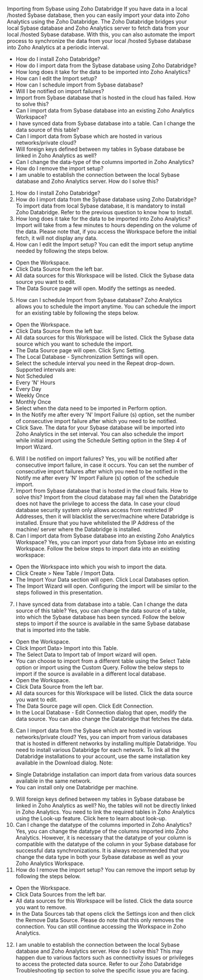 Importing from Sybase using Zoho Databridge
If you have data in a local /hosted Sybase database, then you can easily import your data into Zoho Analytics using the Zoho Databridge. The Zoho Databridge bridges your local Sybase database and Zoho Analytics server to fetch data from your local /hosted Sybase database. With this, you can also automate the import process to synchronize the data from your local /hosted Sybase database into Zoho Analytics at a periodic interval.
- How do I install Zoho Databridge?
- How do I import data from the Sybase database using Zoho Databridge?
- How long does it take for the data to be imported into Zoho Analytics?
- How can I edit the Import setup?
- How can I schedule import from Sybase database?
- Will I be notified on import failures?
- Import from Sybase database that is hosted in the cloud has failed. How to solve this?
- Can I import data from Sybase database into an existing Zoho Analytics Workspace?
- I have synced data from Sybase database into a table. Can I change the data source of this table?
- Can I import data from Sybase which are hosted in various networks/private cloud?
- Will foreign keys defined between my tables in Sybase database be linked in Zoho Analytics as well?
- Can I change the data-type of the columns imported in Zoho Analytics?
- How do I remove the import setup?
- I am unable to establish the connection between the local Sybase database and Zoho Analytics server. How do I solve this?
1. How do I install Zoho Databridge?
2. How do I import data from the Sybase database using Zoho Databridge?
To import data from local Sybase database, it is mandatory to install Zoho Databridge. Refer to the previous question to know how to Install.
3. How long does it take for the data to be imported into Zoho Analytics?
Import will take from a few minutes to hours depending on the volume of the data. Please note that, if you access the Workspace before the initial fetch, it will not display any data.
4. How can I edit the Import setup?
You can edit the import setup anytime needed by following the steps below.
- Open the Workspace.
- Click Data Source from the left bar.
- All data sources for this Workspace will be listed. Click the Sybase data source you want to edit.
- The Data Source page will open. Modify the settings as needed.
5. How can I schedule Import from Sybase database?
Zoho Analytics allows you to schedule the import anytime. You can schedule the import for an existing table by following the steps below.
- Open the Workspace.
- Click Data Source from the left bar.
- All data sources for this Workspace will be listed. Click the Sybase data source which you want to schedule the import.
- The Data Source page will open. Click Sync Setting.
- The Local Database - Synchronization Settings will open.
- Select the schedule interval you need in the Repeat drop-down. Supported intervals are:
- Not Scheduled
- Every 'N' Hours
- Every Day
- Weekly Once
- Monthly Once
- Select when the data need to be imported in Perform option.
- In the Notify me after every 'N' Import Failure (s) option, set the number of consecutive import failure after which you need to be notified.
- Click Save. The data for your Sybase database will be imported into Zoho Analytics in the set interval.
You can also schedule the import while initial import using the Schedule Setting option in the Step 4 of Import Wizard.
6. Will I be notified on import failures?
Yes, you will be notified after consecutive import failure, in case it occurs. You can set the number of consecutive import failures after which you need to be notified in the Notify me after every 'N' Import Failure (s) option of the schedule import.
6. Import from Sybase database that is hosted in the cloud fails. How to solve this?
Import from the cloud database may fail when the Databridge does not have the privilege to access the data. In case your cloud database security system only allows access from restricted IP Addresses, then it will blacklist the server/machine where Databridge is installed. Ensure that you have whitelisted the IP Address of the machine/ server where the Databridge is installed.
7. Can I import data from Sybase database into an existing Zoho Analytics Workspace?
Yes, you can import your data from Sybase into an existing Workspace.
Follow the below steps to import data into an existing workspace:
- Open the Workspace into which you wish to import the data.
- Click Create > New Table / Import Data.
- The Import Your Data section will open. Click Local Databases option.
- The Import Wizard will open. Configuring the import will be similar to the steps followed in this presentation.
7. I have synced data from database into a table. Can I change the data source of this table?
Yes, you can change the data source of a table, into which the Sybase database has been synced.
Follow the below steps to import if the source is available in the same Sybase database that is imported into the table.
- Open the Workspace.
- Click Import Data> Import into this Table.
- The Select Data to Import tab of Import wizard will open.
- You can choose to import from a different table using the Select Table option or import using the Custom Query.
Follow the below steps to import if the source is available in a different local database.
- Open the Workspace.
- Click Data Source from the left bar.
- All data sources for this Workspace will be listed. Click the data source you want to edit.
- The Data Source page will open. Click Edit Connection.
- In the Local Database - Edit Connection dialog that open, modify the data source. You can also change the Databridge that fetches the data.
8. Can I import data from the Sybase which are hosted in various networks/private cloud?
Yes, you can import from various databases that is hosted in different networks by installing multiple Databridge. You need to install various Databridge for each network. To link all the Databridge installations to your account, use the same installation key available in the Download dialog.
Note:
- Single Databridge installation can import data from various data sources available in the same network.
- You can install only one Databridge per machine.
9. Will foreign keys defined between my tables in Sybase database be linked in Zoho Analytics as well?
No, the tables will not be directly linked in Zoho Analytics. You need to link the required tables in Zoho Analytics using the Look-up feature. Click here to learn about look-up.
10. Can I change the datatype of the columns imported in Zoho Analytics?
Yes, you can change the datatype of the columns imported into Zoho Analytics. However, it is necessary that the datatype of your column is compatible with the datatype of the column in your Sybase database for successful data synchronizations. It is always recommended that you change the data type in both your Sybase database as well as your Zoho Analytics Workspace.
11. How do I remove the import setup?
You can remove the import setup by following the steps below.
- Open the Workspace.
- Click Data Sources from the left bar.
- All data sources for this Workspace will be listed. Click the data source you want to remove.
- In the Data Sources tab that opens click the Settings icon and then click the Remove Data Source.
Please do note that this only removes the connection. You can still continue accessing the Workspace in Zoho Analytics.
12. I am unable to establish the connection between the local Sybase database and Zoho Analytics server. How do I solve this?
This may happen due to various factors such as connectivity issues or privileges to access the protected data source. Refer to our Zoho Databridge Troubleshooting tip section to solve the specific issue you are facing.